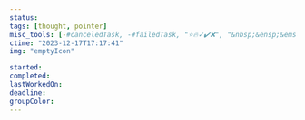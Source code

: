 ```yaml
---
status: 
tags: [thought, pointer]
misc_tools: [-#canceledTask, -#failedTask, "⭐🔥✓✔️❌", "&nbsp;&ensp;&emsp;"]
ctime: "2023-12-17T17:17:41"
img: "emptyIcon"

started: 
completed: 
lastWorkedOn: 
deadline: 
groupColor: 
---
```

